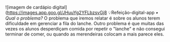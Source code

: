 ![imagem de cardápio digital](https://images.app.goo.gl/JHuuYg2YFLbzsvGj8
💡Refeição-digital-app
*• Qual o problema?* O problema que iremos relatar é sobre os alunos terem dificuldade em gerenciar a fila do lanche. Outro problema é que muitas das vezes os alunos desperdiçam comida por repetir o "lanche" e não consegui terminar de comer, ou quando as merendeiras colocam a mais parece eles.

 

